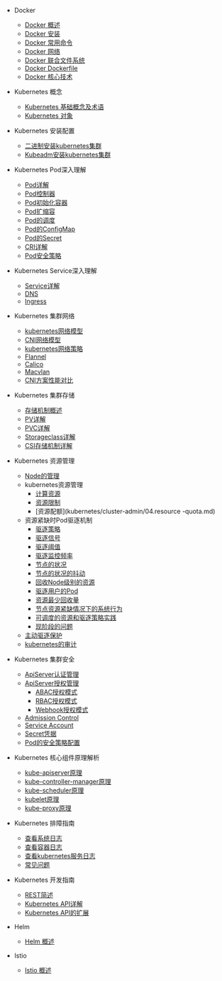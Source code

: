 * Docker
  * [Docker 概述](docker/01.overview.md)
  * [Docker 安装](docker/02.deploy.md)
  * [Docker 常用命令](docker/03.commands.md)
  * [Docker 网络](docker/04.network.md)
  * [Docker 联合文件系统](docker/05.unionfs.md)
  * [Docker Dockerfile](docker/06.dockerfile.md)
  * [Docker 核心技术](docker/07.component.md)

* Kubernetes 概念
  * [Kubernetes 基础概念及术语](kubernetes/concepts/01.concepts.md)
  * [Kubernetes 对象](kubernetes/concepts/02.objects.md)

* Kubernetes 安装配置
  * [二进制安装kubernetes集群](kubernetes/deploy/01.binary.md)
  * [Kubeadm安装kubernetes集群](kubernetes/deploy/02.kubeadm.md)

* Kubernetes Pod深入理解
  * [Pod详解](kubernetes/workload/01.pod.md)
  * [Pod控制器](kubernetes/workload/02.pod-controller.md)
  * [Pod初始化容器](kubernetes/workload/03.initcontainer.md)
  * [Pod扩缩容](kubernetes/workload/04.scaler.md)
  * [Pod的调度](kubernetes/workload/05.scheduler.md)
  * [Pod的ConfigMap](kubernetes/workload/06.configmap.md)
  * [Pod的Secret](kubernetes/workload/07.secret.md)
  * [CRI详解](kubernetes/workload/08.cri.md)
  * [Pod安全策略](kubernetes/workload/09.psp.md)

* Kubernetes Service深入理解
  * [Service详解](kubernetes/service/01.service.md)
  * [DNS](kubernetes/service/02.dns.md)
  * [Ingress](kubernetes/service/03.ingress.md)
  
* Kubernetes 集群网络
  * [kubernetes网络模型](kubernetes/network/01.model.md)
  * [CNI网络模型](kubernetes/network/02.cni.md)
  * [kubernetes网络策略](kubernetes/network/03.policy.md)
  * [Flannel](kubernetes/network/04.flannel.md)
  * [Calico](kubernetes/network/05.calico.md)
  * [Macvlan](kubernetes/network/06.macvlan.md)
  * [CNI方案性能对比](kubernetes/network/07.comparison.md)

* Kubernetes 集群存储
  * [存储机制概述](kubernetes/configuration.md)
  * [PV详解](kubernetes/themes.md)
  * [PVC详解](kubernetes/plugins.md)
  * [Storageclass详解](kubernetes/write-a-plugin.md)
  * [CSI存储机制详解](kubernetes/markdown.md)

* Kubernetes 资源管理
  * [Node的管理](kubernetes/cluster-admin/01.node.md)
  * kubernetes资源管理
    * [计算资源](kubernetes/cluster-admin/02.resource.md)
    * [资源限制](kubernetes/cluster-admin/03.limit-range.md)
    * [资源配额](kubernetes/cluster-admin/04.resource -quota.md)
  * 资源紧缺时Pod驱逐机制
    * [驱逐策略](kubernetes/configuration.md)
    * [驱逐信号](kubernetes/configuration.md)
    * [驱逐阈值](kubernetes/configuration.md)
    * [驱逐监控频率](kubernetes/configuration.md)
    * [节点的状况](kubernetes/configuration.md)
    * [节点的状况的抖动](kubernetes/configuration.md)
    * [回收Node级别的资源](kubernetes/configuration.md)
    * [驱逐用户的Pod](kubernetes/configuration.md)
    * [资源最少回收量](kubernetes/configuration.md)
    * [节点资源紧缺情况下的系统行为](kubernetes/configuration.md)
    * [可调度的资源和驱逐策略实践](kubernetes/configuration.md)
    * [现阶段的问题](kubernetes/configuration.md)
  * [主动驱逐保护](kubernetes/plugins.md)
  * [kubernetes的审计](kubernetes/plugins.md)

* Kubernetes 集群安全
  * [ApiServer认证管理](kubernetes/configuration.md)
  * [ApiServer授权管理](kubernetes/themes.md)
    * [ABAC授权模式](kubernetes/themes.md)
    * [RBAC授权模式](kubernetes/themes.md)
    * [Webhook授权模式](kubernetes/themes.md)
  * [Admission Control](kubernetes/plugins.md)
  * [Service Account](kubernetes/write-a-plugin.md)
  * [Secret凭据](kubernetes/markdown.md)
  * [Pod的安全策略配置](kubernetes/language-highlight.md)

* Kubernetes 核心组件原理解析
  * [kube-apiserver原理](kubernetes/configuration.md)
  * [kube-controller-manager原理](kubernetes/themes.md)
  * [kube-scheduler原理](kubernetes/plugins.md)
  * [kubelet原理](kubernetes/write-a-plugin.md)
  * [kube-proxy原理](kubernetes/markdown.md)

* Kubernetes 排障指南
  * [查看系统日志](kubernetes/troubleshooting/system.md)
  * [查看容器日志](kubernetes/troubleshooting/logs.md)
  * [查看kubernetes服务日志](kubernetes/troubleshooting/k8s.md)
  * [常见问题](kubernetes/troubleshooting/error.md)

* Kubernetes 开发指南
  * [REST简述](kubernetes/configuration.md)
  * [Kubernetes API详解](kubernetes/themes.md)
  * [Kubernetes API的扩展](kubernetes/plugins.md)

* Helm
  * [Helm 概述](helm/01.overview.md)

* Istio
  * [Istio 概述](istio/01.overview.md)

